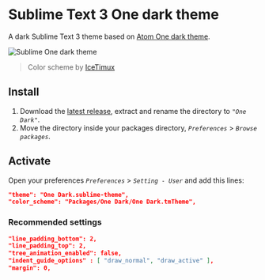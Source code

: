 # Sublime Text 3 One dark theme
A dark Sublime Text 3 theme based on [Atom One dark theme](https://github.com/atom/one-dark-ui).

![Sublime One dark theme](http://i.imgur.com/x1vy8Nw.png)
> Color scheme by [IceTimux](https://github.com/IceTimux/one-dark-sublime-text-3-color-scheme)

## Install
1. Download the [latest release](https://github.com/andresmichel/one-dark-theme/releases/latest), extract and rename the directory to *`"One Dark"`*.
2. Move the directory inside your packages directory, *`Preferences`* > *`Browse packages`*.

## Activate
Open your preferences *`Preferences`* > *`Setting - User`* and add this lines:

```json
"theme": "One Dark.sublime-theme",
"color_scheme": "Packages/One Dark/One Dark.tmTheme",
```

### Recommended settings
```json
"line_padding_bottom": 2,
"line_padding_top": 2,
"tree_animation_enabled": false,
"indent_guide_options" : [ "draw_normal", "draw_active" ],
"margin": 0,
```
